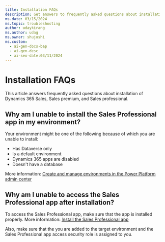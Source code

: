 ```yaml
---
title: Installation FAQs
description: Get answers to frequently asked questions about installation.
ms.date: 03/15/2024
ms.topic: troubleshooting
author: udaykirang
ms.author: udag
ms.owner: shujoshi
ms.custom:
  - ai-gen-docs-bap
  - ai-gen-desc
  - ai-seo-date:03/11/2024
---
```


# Installation FAQs

This article answers frequently asked questions about installation of Dynamics 365 Sales, Sales premium, and Sales professional.

## Why am I unable to install the Sales Professional app in my environment?

Your environment might be one of the following because of which you are unable to install:  

- Has Dataverse only
- Is a default environment
- Dynamics 365 apps are disabled
- Doesn't have a database  

More information: [Create and manage environments in the Power Platform admin center](/power-platform/admin/create-environment#create-an-environment-and-add-model-driven-apps)

## Why am I unable to access the Sales Professional app after installation?

To access the Sales Professional app, make sure that the app is installed properly. More information: [Install the Sales Professional app](provision-sales-professional-instance.md)  

Also, make sure that the you are added to the target environment and the Sales Professional app access security role is assigned to you.

